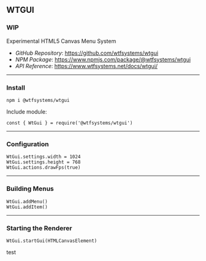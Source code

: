 ##  WTGUI

###  WIP

Experimental HTML5 Canvas Menu System

- *GitHub Repository*:  https://github.com/wtfsystems/wtgui
- *NPM Package*:  https://www.npmjs.com/package/@wtfsystems/wtgui
- *API Reference*:  https://www.wtfsystems.net/docs/wtgui/

-----

###  Install

```
npm i @wtfsystems/wtgui
```

Include module:

```
const { WtGui } = require('@wtfsystems/wtgui')
```

-----

###  Configuration

```
WtGui.settings.width = 1024
WtGui.settings.height = 768
WtGui.actions.drawFps(true)
```

-----

###  Building Menus

```
WtGui.addMenu()
WtGui.addItem()
```

-----

###  Starting the Renderer

```
WtGui.startGui(HTMLCanvasElement)
```

test